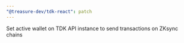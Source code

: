 ```yaml
---
"@treasure-dev/tdk-react": patch
---
```


Set active wallet on TDK API instance to send transactions on ZKsync chains

